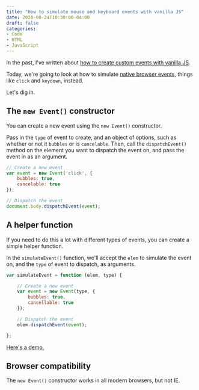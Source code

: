 ```yaml
---
title: "How to simulate mouse and keyboard events with vanilla JS"
date: 2020-08-24T10:30:00-04:00
draft: false
categories:
- Code
- HTML
- JavaScript
---
```


In the past, I've written about [how to create custom events with vanilla JS](/custom-events-with-vanilla-javascript/).

Today, we're going to look at how to simulate [native browser events](https://developer.mozilla.org/en-US/docs/Web/Events), things like `click` and `keydown`, instead.

Let's dig in.

## The `new Event()` constructor

You can create a new event using the `new Event()` constructor.

Pass in the `type` of event to create, and an object of options, such as whether or not it `bubbles` or is `cancelable`. Then, call the `dispatchEvent()` method on the element you want to dispatch the event on, and pass the event in as an argument.

```js
// Create a new event
var event = new Event('click', {
	bubbles: true,
	cancelable: true
});

// Dispatch the event
document.body.dispatchEvent(event);
```

## A helper function

If you need to do this a lot with different types of events, you can create a simple helper function.

In the `simulateEvent()` function, we'll accept the `elem` to simulate the event on, and the `type` of event to dispatch, as arguments.

```js
var simulateEvent = function (elem, type) {

	// Create a new event
	var event = new Event(type, {
		bubbles: true,
		cancellable: true
	});

	// Dispatch the event
	elem.dispatchEvent(event);

};
```

[Here's a demo.](https://codepen.io/cferdinandi/pen/GRZryRy)

## Browser compatibility

The `new Event()` constructor works in all modern browsers, but not IE.
